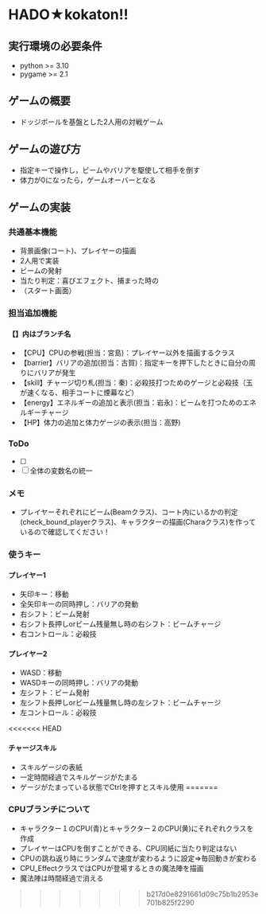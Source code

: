 # HADO★kokaton!!

## 実行環境の必要条件
* python >= 3.10
* pygame >= 2.1

## ゲームの概要
* ドッジボールを基盤とした2人用の対戦ゲーム

## ゲームの遊び方
* 指定キーで操作し，ビームやバリアを駆使して相手を倒す
* 体力が0になったら，ゲームオーバーとなる

## ゲームの実装
### 共通基本機能
* 背景画像(コート)、プレイヤーの描画
* 2人用で実装
* ビームの発射
* 当たり判定：喜びエフェクト、捕まった時の
* （スタート画面）

### 担当追加機能
#### 【】内はブランチ名
* 【CPU】CPUの参戦(担当：宮島)：プレイヤー以外を描画するクラス
* 【barrier】バリアの追加(担当：古賀)：指定キーを押下したときに自分の周りにバリアが発生
* 【skill】チャージ切り札(担当：秦)：必殺技打つためのゲージと必殺技（玉が速くなる、相手コートに煙幕など）
* 【energy】エネルギーの追加と表示(担当：岩永)：ビームを打つためのエネルギーチャージ
* 【HP】体力の追加と体力ゲージの表示(担当：高野)

### ToDo
- [ ] 
- [ ] 全体の変数名の統一

### メモ
* プレイヤーそれぞれにビーム(Beamクラス)、コート内にいるかの判定(check_bound_playerクラス)、キャラクターの描画(Charaクラス)を作っているので確認してください！ 

  
### 使うキー
####  プレイヤー1
* 矢印キー：移動
* 全矢印キーの同時押し：バリアの発動
* 右シフト：ビーム発射
* 右シフト長押しorビーム残量無し時の右シフト：ビームチャージ
* 右コントロール：必殺技

#### プレイヤー2
* WASD：移動
* WASDキーの同時押し：バリアの発動
* 左シフト：ビーム発射
* 左シフト長押しorビーム残量無し時の左シフト：ビームチャージ
* 左コントロール：必殺技

<<<<<<< HEAD
#### チャージスキル
* スキルゲージの表紙
* 一定時間経過でスキルゲージがたまる
* ゲージがたまっている状態でCtrlを押すとスキル使用
=======

###  CPUブランチについて
* キャラクター１のCPU(青)とキャラクター２のCPU(黄)にそれぞれクラスを作成
* プレイヤーはCPUを倒すことができる、CPU同紙に当たり判定はない
* CPUの跳ね返り時にランダムで速度が変わるように設定⇒毎回動きが変わる
* CPU_EffectクラスではCPUが登場するときの魔法陣を描画
* 魔法陣は時間経過で消える
>>>>>>> b217d0e8291661d09c75b1b2953e701b825f2290
